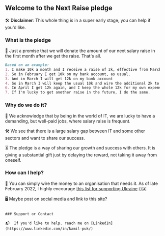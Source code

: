 ## Welcome to the Next Raise pledge

🛠  **Disclaimer**: This whole thing is in a super early stage, you can help if you'd like. 

### What is the pledge

🤝  Just a promise that we will donate the amount of our next salary raise in the first month after we get the raise. That's all.

```markdown
Based on an example:
1. I make 10k a month and I receive a raise of 2k, effective from March
2. So in February I get 10k on my bank account, as usual.
3. And in March I will get 12k on my bank account
4. So in March I will keep the usual 10k and wire the additional 2k to the charity of my choice.
6. In April I get 12k again, and I keep the whole 12k for my own expenses💰
7. If I'm lucky to get another raise in the future, I do the same.
```

### Why do we do it?

💙  We acknowledge that by being in the world of IT, we are lucky to have a demanding, but well-paid jobs, where salary raise is frequent. 

🛠  We see that there is a large salary gap between IT and some other sectors and want to share our success. 

⏳  The pledge is a way of sharing our growth and success with others. It is giving a substantial gift just by delaying the reward, not taking it away from oneself.


### How can I help?

💸  You can simply wire the money to an organisation that needs it. As of late February 2022, I highly encourage [this list for supporting Ukraine](https://www.reddit.com/r/ukraine/comments/s6g5un/want_to_support_ukraine_heres_a_list_of_charities/) 🇺🇦 

🖥  Maybe post on social media and link to this site?

```

### Support or Contact

📬  If you'd like to help, reach me on [LinkedIn](https://www.linkedin.com/in/kamil-puk/)
